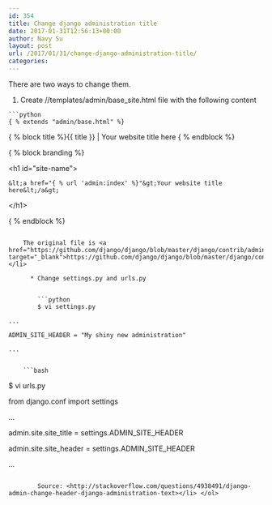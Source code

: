 ```yaml
---
id: 354
title: Change django administration title
date: 2017-01-31T12:56:13+00:00
author: Navy Su
layout: post
url: /2017/01/31/change-django-administration-title/
categories:
---
```

There are two ways to change them.

  1. Create //templates/admin/base_site.html file with the following content
  
    ```python
    { % extends "admin/base.html" %}

{ % block title %}{{ title }} | Your website title here { % endblock %}



{ % block branding %}



&lt;h1 id="site-name"&gt;

    &lt;a href="{ % url 'admin:index' %}"&gt;Your website title here&lt;/a&gt;

&lt;/h1&gt;

{ % endblock %}

```
    
    The original file is <a href="https://github.com/django/django/blob/master/django/contrib/admin/templates/admin/base_site.html" target="_blank">https://github.com/django/django/blob/master/django/contrib/admin/templates/admin/base_site.html</a></li> 
    
      * Change settings.py and urls.py
  
        
        ```python
        $ vi settings.py

...

ADMIN_SITE_HEADER = "My shiny new administration"

...


```
        
        ```bash
$ vi urls.py

from django.conf import settings

...

admin.site.site_title = settings.ADMIN_SITE_HEADER

admin.site.site_header = settings.ADMIN_SITE_HEADER

...

```
        
        Source: <http://stackoverflow.com/questions/4938491/django-admin-change-header-django-administration-text></li> </ol>
